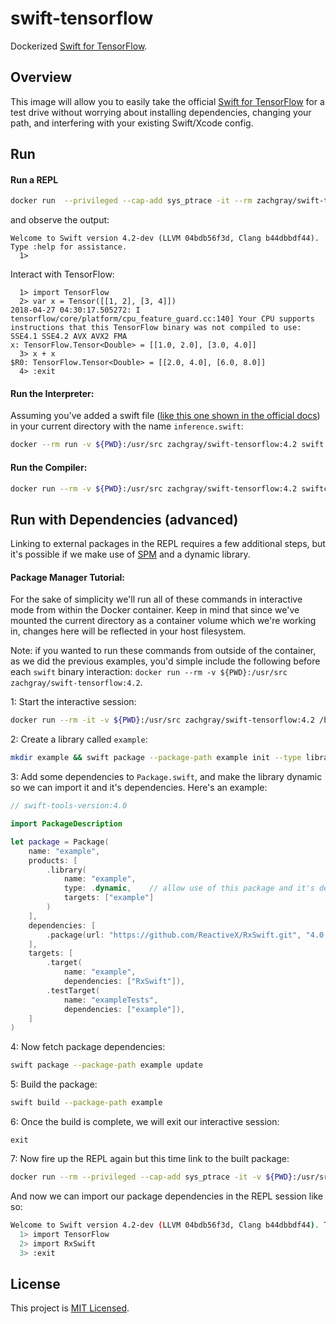 # swift-tensorflow

Dockerized [Swift for TensorFlow](https://github.com/tensorflow/swift).

## Overview

This image will allow you to easily take the official [Swift for TensorFlow](https://github.com/tensorflow/swift) for a test drive without worrying about installing dependencies, changing your path, and interfering with your existing Swift/Xcode config.

## Run
#### Run a REPL

```bash
docker run  --privileged --cap-add sys_ptrace -it --rm zachgray/swift-tensorflow:4.2 swift -I/usr/lib/swift/clang/include
```

and observe the output:

```
Welcome to Swift version 4.2-dev (LLVM 04bdb56f3d, Clang b44dbbdf44). Type :help for assistance.
  1> 
```

Interact with TensorFlow:

```
  1> import TensorFlow
  2> var x = Tensor([[1, 2], [3, 4]])
2018-04-27 04:30:17.505272: I tensorflow/core/platform/cpu_feature_guard.cc:140] Your CPU supports instructions that this TensorFlow binary was not compiled to use: SSE4.1 SSE4.2 AVX AVX2 FMA
x: TensorFlow.Tensor<Double> = [[1.0, 2.0], [3.0, 4.0]]
  3> x + x
$R0: TensorFlow.Tensor<Double> = [[2.0, 4.0], [6.0, 8.0]]
  4> :exit
```

#### Run the Interpreter: 

Assuming you've added a swift file ([like this one shown in the official docs](https://github.com/tensorflow/swift/blob/master/Usage.md#interpreter)) in your current directory with the name `inference.swift`:

```bash
docker --rm run -v ${PWD}:/usr/src zachgray/swift-tensorflow:4.2 swift -O /usr/src/inference.swift
```

#### Run the Compiler:

```bash
docker run --rm -v ${PWD}:/usr/src zachgray/swift-tensorflow:4.2 swiftc -O /usr/src/inference.swift
```

## Run with Dependencies (advanced)

Linking to external packages in the REPL requires a few additional steps, but it's possible if we make use of [SPM](https://swift.org/package-manager/) and a dynamic library.

#### Package Manager Tutorial:

For the sake of simplicity we'll run all of these commands in interactive mode from within the Docker container. Keep in mind that since we've mounted the current directory as a container volume which we're working in, changes here will be reflected in your host filesystem.

Note: if you wanted to run these commands from outside of the container, as we did the previous examples, you'd simple include the following before each `swift` binary interaction: `docker run --rm -v ${PWD}:/usr/src zachgray/swift-tensorflow:4.2`.

1: Start the interactive session:

```bash
docker run --rm -it -v ${PWD}:/usr/src zachgray/swift-tensorflow:4.2 /bin/bash
```

2: Create a library called `example`:

```bash
mkdir example && swift package --package-path example init --type library
```

3: Add some dependencies to `Package.swift`, and make the library dynamic so we can import it and it's dependencies. Here's an example:

```swift
// swift-tools-version:4.0

import PackageDescription

let package = Package(
    name: "example",
    products: [
        .library(
            name: "example",
            type: .dynamic,    // allow use of this package and it's deps from the REPL
            targets: ["example"]
        )
    ],
    dependencies: [
        .package(url: "https://github.com/ReactiveX/RxSwift.git", "4.0.0" ..< "5.0.0")
    ],
    targets: [
        .target(
            name: "example",
            dependencies: ["RxSwift"]),
        .testTarget(
            name: "exampleTests",
            dependencies: ["example"]),
    ]
)
```

4: Now fetch package dependencies:

```bash
swift package --package-path example update
```

5: Build the package:

```bash
swift build --package-path example
```

6: Once the build is complete, we will exit our interactive session:

```
exit
```

7: Now fire up the REPL again but this time link to the built package:

```bash
docker run --rm --privileged --cap-add sys_ptrace -it -v ${PWD}:/usr/src zachgray/swift-tensorflow:4.2 swift -I /usr/src/example/.build/debug -L /usr/src/example/.build/debug -Lexample -I/usr/lib/swift/clang/include
```

And now we can import our package dependencies in the REPL session like so:

```bash
Welcome to Swift version 4.2-dev (LLVM 04bdb56f3d, Clang b44dbbdf44). Type :help for assistance.
  1> import TensorFlow
  2> import RxSwift
  3> :exit
```

## License

This project is [MIT Licensed](https://github.com/zachgrayio/swift-tensorflow/blob/master/LICENSE).
